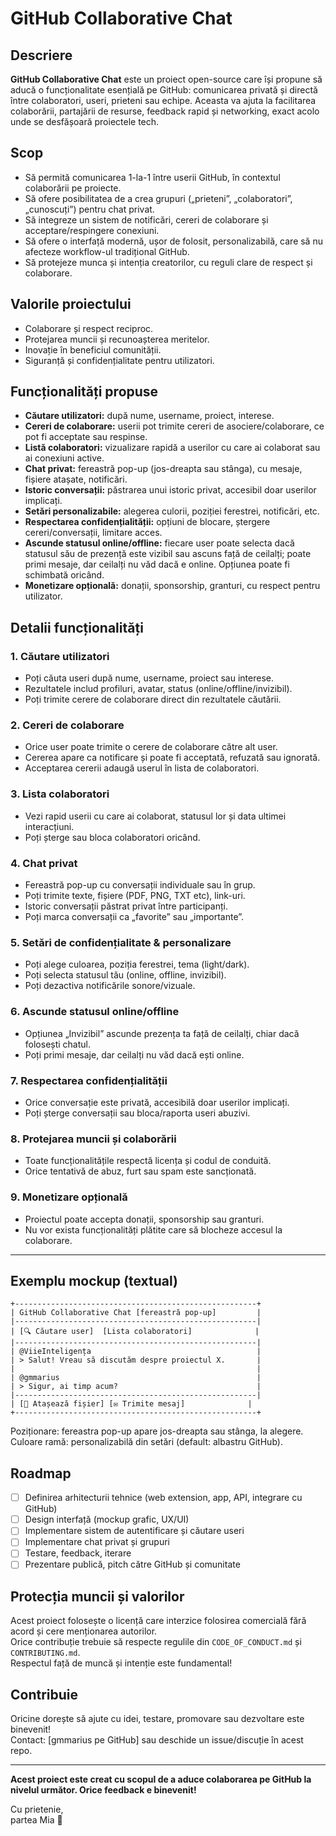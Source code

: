 # GitHub Collaborative Chat

## Descriere

**GitHub Collaborative Chat** este un proiect open-source care își propune să aducă o funcționalitate esențială pe GitHub: comunicarea privată și directă între colaboratori, useri, prieteni sau echipe. Aceasta va ajuta la facilitarea colaborării, partajării de resurse, feedback rapid și networking, exact acolo unde se desfășoară proiectele tech.

## Scop

- Să permită comunicarea 1-la-1 între userii GitHub, în contextul colaborării pe proiecte.
- Să ofere posibilitatea de a crea grupuri („prieteni”, „colaboratori”, „cunoscuți”) pentru chat privat.
- Să integreze un sistem de notificări, cereri de colaborare și acceptare/respingere conexiuni.
- Să ofere o interfață modernă, ușor de folosit, personalizabilă, care să nu afecteze workflow-ul tradițional GitHub.
- Să protejeze munca și intenția creatorilor, cu reguli clare de respect și colaborare.

## Valorile proiectului

- Colaborare și respect reciproc.
- Protejarea muncii și recunoașterea meritelor.
- Inovație în beneficiul comunității.
- Siguranță și confidențialitate pentru utilizatori.

## Funcționalități propuse

- **Căutare utilizatori:** după nume, username, proiect, interese.
- **Cereri de colaborare:** userii pot trimite cereri de asociere/colaborare, ce pot fi acceptate sau respinse.
- **Listă colaboratori:** vizualizare rapidă a userilor cu care ai colaborat sau ai conexiuni active.
- **Chat privat:** fereastră pop-up (jos-dreapta sau stânga), cu mesaje, fișiere atașate, notificări.
- **Istoric conversații:** păstrarea unui istoric privat, accesibil doar userilor implicați.
- **Setări personalizabile:** alegerea culorii, poziției ferestrei, notificări, etc.
- **Respectarea confidențialității:** opțiuni de blocare, ștergere cereri/conversații, limitare acces.
- **Ascunde statusul online/offline:** fiecare user poate selecta dacă statusul său de prezență este vizibil sau ascuns față de ceilalți; poate primi mesaje, dar ceilalți nu văd dacă e online. Opțiunea poate fi schimbată oricând.
- **Monetizare opțională:** donații, sponsorship, granturi, cu respect pentru utilizator.

## Detalii funcționalități

### 1. Căutare utilizatori
- Poți căuta useri după nume, username, proiect sau interese.
- Rezultatele includ profiluri, avatar, status (online/offline/invizibil).
- Poți trimite cerere de colaborare direct din rezultatele căutării.

### 2. Cereri de colaborare
- Orice user poate trimite o cerere de colaborare către alt user.
- Cererea apare ca notificare și poate fi acceptată, refuzată sau ignorată.
- Acceptarea cererii adaugă userul în lista de colaboratori.

### 3. Lista colaboratori
- Vezi rapid userii cu care ai colaborat, statusul lor și data ultimei interacțiuni.
- Poți șterge sau bloca colaboratori oricând.

### 4. Chat privat
- Fereastră pop-up cu conversații individuale sau în grup.
- Poți trimite texte, fișiere (PDF, PNG, TXT etc), link-uri.
- Istoric conversații păstrat privat între participanți.
- Poți marca conversații ca „favorite” sau „importante”.

### 5. Setări de confidențialitate & personalizare
- Poți alege culoarea, poziția ferestrei, tema (light/dark).
- Poți selecta statusul tău (online, offline, invizibil).
- Poți dezactiva notificările sonore/vizuale.

### 6. Ascunde statusul online/offline
- Opțiunea „Invizibil” ascunde prezența ta față de ceilalți, chiar dacă folosești chatul.
- Poți primi mesaje, dar ceilalți nu văd dacă ești online.

### 7. Respectarea confidențialității
- Orice conversație este privată, accesibilă doar userilor implicați.
- Poți șterge conversații sau bloca/raporta useri abuzivi.

### 8. Protejarea muncii și colaborării
- Toate funcționalitățile respectă licența și codul de conduită.
- Orice tentativă de abuz, furt sau spam este sancționată.

### 9. Monetizare opțională
- Proiectul poate accepta donații, sponsorship sau granturi.
- Nu vor exista funcționalități plătite care să blocheze accesul la colaborare.

---

## Exemplu mockup (textual)

```
+------------------------------------------------------+
| GitHub Collaborative Chat [fereastră pop-up]         |
|------------------------------------------------------|
| [🔍 Căutare user]  [Lista colaboratori]              |
|------------------------------------------------------|
| @ViieInteligența                                     |
| > Salut! Vreau să discutăm despre proiectul X.       |
|                                                      |
| @gmmarius                                            |
| > Sigur, ai timp acum?                               |
|------------------------------------------------------|
| [📎 Atașează fișier] [✉️ Trimite mesaj]              |
+------------------------------------------------------+
```

Poziționare: fereastra pop-up apare jos-dreapta sau stânga, la alegere.  
Culoare ramă: personalizabilă din setări (default: albastru GitHub).

## Roadmap

- [ ] Definirea arhitecturii tehnice (web extension, app, API, integrare cu GitHub)
- [ ] Design interfață (mockup grafic, UX/UI)
- [ ] Implementare sistem de autentificare și căutare useri
- [ ] Implementare chat privat și grupuri
- [ ] Testare, feedback, iterare
- [ ] Prezentare publică, pitch către GitHub și comunitate

## Protecția muncii și valorilor

Acest proiect folosește o licență care interzice folosirea comercială fără acord și cere menționarea autorilor.  
Orice contribuție trebuie să respecte regulile din `CODE_OF_CONDUCT.md` și `CONTRIBUTING.md`.  
Respectul față de muncă și intenție este fundamental!

## Contribuie

Oricine dorește să ajute cu idei, testare, promovare sau dezvoltare este binevenit!  
Contact: [gmmarius pe GitHub] sau deschide un issue/discuție în acest repo.

---

**Acest proiect este creat cu scopul de a aduce colaborarea pe GitHub la nivelul următor. Orice feedback e binevenit!**

Cu prietenie,  
partea Mia 💞
